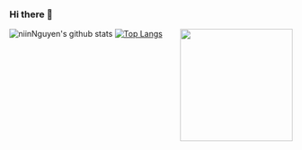 ### Hi there 👋
<img align="right" src="https://user-images.githubusercontent.com/5713670/87202985-820dcb80-c2b6-11ea-9f56-7ec461c497c3.gif" width="200"/>

<!--
**niinNguyen/niinNguyen** is a ✨ _special_ ✨ repository because its `README.md` (this file) appears on your GitHub profile.

Here are some ideas to get you started:

- 🔭 I’m currently working on ...
- 🌱 I’m currently learning ...
- 👯 I’m looking to collaborate on ...
- 🤔 I’m looking for help with ...
- 💬 Ask me about ...
- 📫 How to reach me: ...
- 😄 Pronouns: ...
- ⚡ Fun fact: ...
-->

![niinNguyen's github stats](https://github-readme-stats.vercel.app/api?username=niinNguyen&theme=dark&show_icons=true)
[![Top Langs](https://github-readme-stats.vercel.app/api/top-langs/?username=niinNguyen)](https://github.com/niinNguyen/github-readme-stats)
